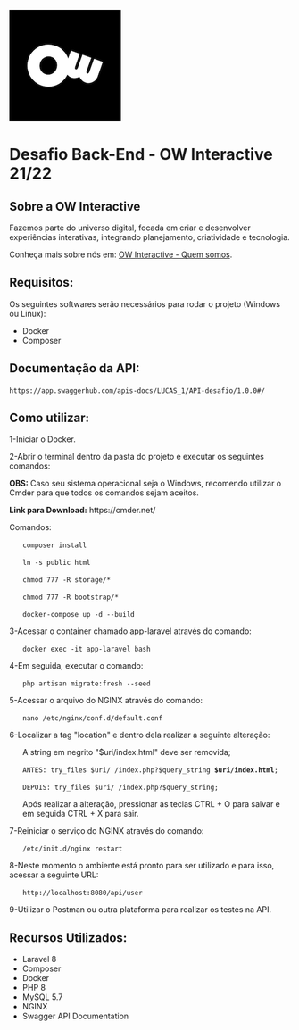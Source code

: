 ![Logo OW Interactive](https://github.com/owInteractive/desafio-backend/raw/master/media/logo.jpg "OW Interactive")

# Desafio Back-End - OW Interactive 21/22

## Sobre a OW Interactive
Fazemos parte do universo digital, focada em criar e desenvolver experiências interativas, integrando planejamento, criatividade e tecnologia.

Conheça mais sobre nós em: [OW Interactive - Quem somos](http://www.owinteractive.com/quem-somos/).

## Requisitos:
Os seguintes softwares serão necessários para rodar o projeto (Windows ou Linux):
<ul>
    <li>Docker</li>
    <li>Composer</li>
</ul>

## Documentação da API:
<p><code>https://app.swaggerhub.com/apis-docs/LUCAS_1/API-desafio/1.0.0#/</code></p>

## Como utilizar:

<p>1-Iniciar o Docker.</p>
<p>2-Abrir o terminal dentro da pasta do projeto e executar os seguintes comandos:</p>
<p><b>OBS:</b> Caso seu sistema operacional seja o Windows, recomendo utilizar o Cmder para que todos os comandos sejam aceitos.</p>
<p><b>Link para Download:</b> https://cmder.net/ </p>

<p>Comandos:</p>
<ul>
    <p><code>composer install</code></p>
    <p><code>ln -s public html</code></p>
    <p><code>chmod 777 -R storage/*</code></p>
    <p><code>chmod 777 -R bootstrap/*</code></p>
    <p><code>docker-compose up -d --build</code></p>
</ul>
<p>3-Acessar o container chamado app-laravel através do comando:</p>
<ul>
    <p><code>docker exec -it app-laravel bash</code></p>
</ul>
<p>4-Em seguida, executar o comando:</p>
<ul>
    <p><code>php artisan migrate:fresh --seed</code></p>
</ul>
<p>5-Acessar o arquivo do NGINX através do comando:</p>
<ul>
    <p><code>nano /etc/nginx/conf.d/default.conf</code></p>
</ul>
<p>6-Localizar a tag "location" e dentro dela realizar a seguinte alteração:</p>
<ul>
    <p>A string em negrito "$uri/index.html" deve ser removida;</p>
    <p><code>ANTES: try_files $uri/ /index.php?$query_string <b>$uri/index.html</b>;</code></p>
    <p><code>DEPOIS: try_files $uri/ /index.php?$query_string;</code></p>
    <p>Após realizar a alteração, pressionar as teclas CTRL + O para salvar e em seguida CTRL + X para sair.</p>
</ul>
<p>7-Reiniciar o serviço do NGINX através do comando:</p>
<ul>
    <p><code>/etc/init.d/nginx restart</code></p>
</ul>
<p>8-Neste momento o ambiente está pronto para ser utilizado e para isso, acessar a seguinte URL:</p>
<ul>
    <p><code>http://localhost:8080/api/user</code></p>
</ul>
<p>9-Utilizar o Postman ou outra plataforma para realizar os testes na API.</p>


## Recursos Utilizados:

<ul>
    <li>Laravel 8</li>
    <li>Composer</li>
    <li>Docker</li>
    <li>PHP 8</li>
    <li>MySQL 5.7</li>
    <li>NGINX</li>
    <li>Swagger API Documentation</li>
</ul>
